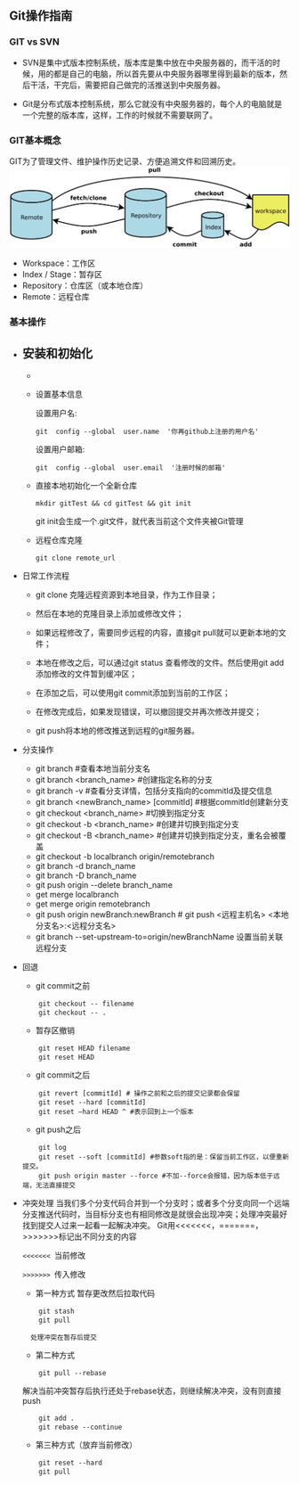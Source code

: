 ## Git操作指南

### GIT vs SVN
- SVN是集中式版本控制系统，版本库是集中放在中央服务器的，而干活的时候，用的都是自己的电脑，所以首先要从中央服务器哪里得到最新的版本，然后干活，干完后，需要把自己做完的活推送到中央服务器。

- Git是分布式版本控制系统，那么它就没有中央服务器的，每个人的电脑就是一个完整的版本库，这样，工作的时候就不需要联网了。

### GIT基本概念
GIT为了管理文件、维护操作历史记录、方便追溯文件和回溯历史。
![git](../images/git.jpeg)
* Workspace：工作区
* Index / Stage：暂存区
* Repository：仓库区（或本地仓库）
* Remote：远程仓库

### 基本操作
- 安装和初始化
    -
    -
    - 设置基本信息

        设置用户名:
        ```
        git  config --global  user.name  '你再github上注册的用户名'
        ```
        设置用户邮箱:
        ```
        git  config --global  user.email  '注册时候的邮箱'
        ```

    -   直接本地初始化一个全新仓库
        ```
        mkdir gitTest && cd gitTest && git init
        ```
        git init会生成一个.git文件，就代表当前这个文件夹被Git管理
    - 远程仓库克隆
        ```
        git clone remote_url
        ```
- 日常工作流程
    - git clone 克隆远程资源到本地目录，作为工作目录；
    - 然后在本地的克隆目录上添加或修改文件；

    - 如果远程修改了，需要同步远程的内容，直接git pull就可以更新本地的文件；

    - 本地在修改之后，可以通过git status 查看修改的文件。然后使用git add 添加修改的文件暂到缓冲区；

    - 在添加之后，可以使用git commit添加到当前的工作区；

    - 在修改完成后，如果发现错误，可以撤回提交并再次修改并提交；

    - git push将本地的修改推送到远程的git服务器。

- 分支操作
    - git branch #查看本地当前分支名
    - git branch <branch_name> #创建指定名称的分支
    - git branch -v #查看分支详情，包括分支指向的commitId及提交信息
    - git branch <newBranch_name> [commitId] #根据commitId创建新分支
    - git checkout <branch_name> #切换到指定分支
    - git checkout -b <branch_name> #创建并切换到指定分支
    - git checkout -B <branch_name> #创建并切换到指定分支，重名会被覆盖
    - git checkout -b localbranch origin/remotebranch
    - git branch -d branch_name
    - git branch -D branch_name
    - git push origin --delete branch_name
    - get merge localbranch
    - get merge origin remotebranch
    - git push origin newBranch:newBranch # git push <远程主机名> <本地分支名>:<远程分支名>
    - git branch --set-upstream-to=origin/newBranchName 设置当前关联远程分支
- 回退
    - git commit之前
    ```
        git checkout -- filename
        git checkout -- .

    ```

    - 暂存区撤销
    ```
        git reset HEAD filename
        git reset HEAD
    ```
    - git commit之后
    ```
        git revert [commitId] # 操作之前和之后的提交记录都会保留
        git reset --hard [commitId]
        git reset –hard HEAD ^ #表示回到上一个版本
    ```
    - git push之后
    ```
        git log
        git reset --soft [commitId] #参数soft指的是：保留当前工作区，以便重新提交。
        git push origin master --force #不加--force会报错，因为版本低于远端，无法直接提交
    ```

- 冲突处理
    当我们多个分支代码合并到一个分支时；或者多个分支向同一个远端分支推送代码时，当目标分支也有相同修改是就很会出现冲突；处理冲突最好找到提交人过来一起看一起解决冲突。
    Git用<<<<<<<，=======，>>>>>>>标记出不同分支的内容

    `<<<<<<< `当前修改

    `>>>>>>> `传入修改

    - 第一种方式
        暂存更改然后拉取代码
    ```
        git stash
        git pull
    ```
        处理冲突在暂存后提交
    - 第二种方式
    ```
        git pull --rebase
    ```
    解决当前冲突暂存后执行还处于rebase状态，则继续解决冲突，没有则直接push
    ```
        git add .
        git rebase --continue
    ```
    - 第三种方式（放弃当前修改）
    ```
        git reset --hard
        git pull
    ```
